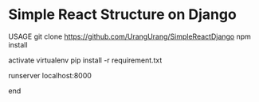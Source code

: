 # Simple React Structure on Django 

USAGE
git clone https://github.com/UrangUrang/SimpleReactDjango
npm install

activate virtualenv
pip install -r requirement.txt

runserver
localhost:8000

end

